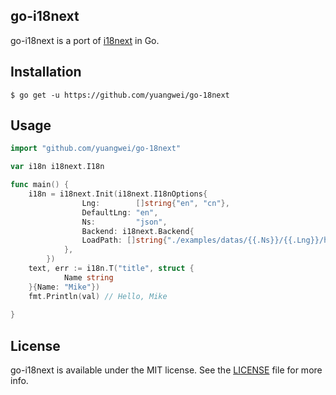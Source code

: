 go-i18next
---
go-i18next is a port of [i18next](https://www.i18next.com/) in Go.

## Installation
```shell
$ go get -u https://github.com/yuangwei/go-18next
```
## Usage
```go
import "github.com/yuangwei/go-18next"

var i18n i18next.I18n

func main() {
	i18n = i18next.Init(i18next.I18nOptions{
                Lng:        []string{"en", "cn"},
                DefaultLng: "en",
                Ns:         "json",
                Backend: i18next.Backend{
                LoadPath: []string{"./examples/datas/{{.Ns}}/{{.Lng}}/home.json"},
            },
        })
	text, err := i18n.T("title", struct {
            Name string
    }{Name: "Mike"})
	fmt.Println(val) // Hello, Mike
	
}

```

## License
go-i18next is available under the MIT license. See the [LICENSE](LICENSE) file for more info.
